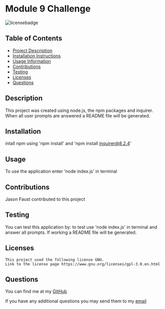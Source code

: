 
  # Module 9 Challenge  

  ![licensebadge](https://img.shields.io/badge/License-GNU-blue)

  ## Table of Contents  
  
  -   [Project Description](#description)
  -   [Installation Instructions](#installation)
  -   [Usage Information](#usage)
  -   [Contributions](#contributions)
  -   [Testing](#testing)
  -   [Licenses](#licenses)
  -   [Questions](#questions)



  ## Description 
  
  This project was created using node.js, the npm packages and inquirer.  When all user prompts are answered a README file will be generated.  

  ## Installation 

  intall npm using 'npm install' and 'npm install inquirer@8.2.4'  

  ## Usage  

  To use the application enter 'node index.js' in terminal  

  ## Contributions  

   Jason Faust contributed to this project

  ## Testing   

  You can test this application by: to test use 'node index.js' in terminal and answer all prompts.  If working a README file will be generated.  
   
  ## Licenses 
    This project used the following license GNU. 
    Link to the license page https://www.gnu.org/licenses/gpl-3.0.en.html 

  ## Questions  

  You can find me at my [GitHub](https://github.com/j-faust)  

  If you have any additional questions you may send them to my [email](mailto:jfaust16@gmail.com) 

